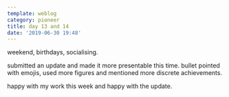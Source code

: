 ```yaml
---
template: weblog
category: pioneer
title: day 13 and 14
date: '2019-06-30 19:48'
---
```

weekend, birthdays, socialising. 

submitted an update and made it more presentable this time. bullet pointed with emojis, used more figures and mentioned more discrete achievements.

happy with my work this week and happy with the update.
